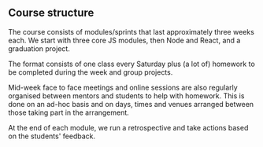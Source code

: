 Course structure
---

The course consists of modules/sprints that last approximately three weeks each. We start with three core JS modules, then Node and React, and a graduation project.

The format consists of one class every Saturday plus (a lot of) homework to be completed during the week and group projects.

Mid-week face to face meetings and online sessions are also regularly organised between mentors and students to help with homework. This is done on an ad-hoc basis and on days, times and venues arranged between those taking part in the arrangement.

At the end of each module, we run a retrospective and take actions based on the students' feedback.
